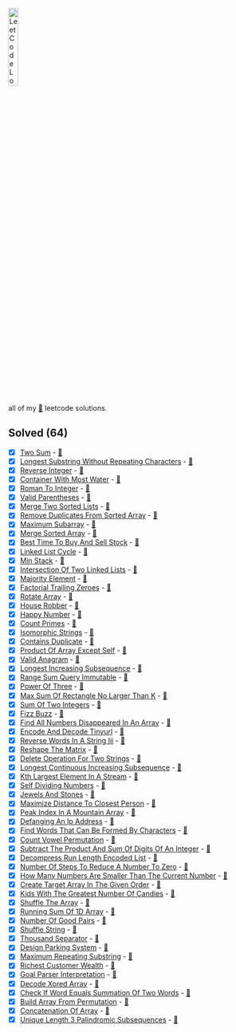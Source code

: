 <a target="_blank" href="https://leetcode.com/wasi0013/"><img src="https://assets.leetcode.com/static_assets/public/webpack_bundles/images/logo-dark.e99485d9b.svg" height="20%" width="20%" alt="LeetCode Logo"></a>

all of my [:snake:](https://python.org) leetcode solutions.

## Solved (64)

 - [x] [Two Sum](https://leetcode.com/problems/two-sum) - [:page_with_curl:](problems/1_two_sum.py)
 - [x] [Longest Substring Without Repeating Characters](https://leetcode.com/problems/longest-substring-without-repeating-characters) - [:page_with_curl:](problems/3_longest_substring_without_repeating_characters.py)
 - [x] [Reverse Integer](https://leetcode.com/problems/reverse-integer) - [:page_with_curl:](problems/7_reverse_integer.py)
 - [x] [Container With Most Water](https://leetcode.com/problems/container-with-most-water) - [:page_with_curl:](problems/11_container_with_most_water.py)
 - [x] [Roman To Integer](https://leetcode.com/problems/roman-to-integer) - [:page_with_curl:](problems/13_roman_to_integer.py)
 - [x] [Valid Parentheses](https://leetcode.com/problems/valid-parentheses) - [:page_with_curl:](problems/20_valid_parentheses.py)
 - [x] [Merge Two Sorted Lists](https://leetcode.com/problems/merge-two-sorted-lists) - [:page_with_curl:](problems/21_merge_two_sorted_lists.py)
 - [x] [Remove Duplicates From Sorted Array](https://leetcode.com/problems/remove-duplicates-from-sorted-array) - [:page_with_curl:](problems/26_remove_duplicates_from_sorted_array.py)
 - [x] [Maximum Subarray](https://leetcode.com/problems/maximum-subarray) - [:page_with_curl:](problems/53_maximum_subarray.py)
 - [x] [Merge Sorted Array](https://leetcode.com/problems/merge-sorted-array) - [:page_with_curl:](problems/88_merge_sorted_array.py)
 - [x] [Best Time To Buy And Sell Stock](https://leetcode.com/problems/best-time-to-buy-and-sell-stock) - [:page_with_curl:](problems/121_best_time_to_buy_and_sell_stock.py)
 - [x] [Linked List Cycle](https://leetcode.com/problems/linked-list-cycle) - [:page_with_curl:](problems/141_linked_list_cycle.py)
 - [x] [Min Stack](https://leetcode.com/problems/min-stack) - [:page_with_curl:](problems/155_min_stack.py)
 - [x] [Intersection Of Two Linked Lists](https://leetcode.com/problems/intersection-of-two-linked-lists) - [:page_with_curl:](problems/160_intersection_of_two_linked_lists.py)
 - [x] [Majority Element](https://leetcode.com/problems/majority-element) - [:page_with_curl:](problems/169_majority_element.py)
 - [x] [Factorial Trailing Zeroes](https://leetcode.com/problems/factorial-trailing-zeroes) - [:page_with_curl:](problems/172_factorial_trailing_zeroes.py)
 - [x] [Rotate Array](https://leetcode.com/problems/rotate-array) - [:page_with_curl:](problems/189_rotate_array.py)
 - [x] [House Robber](https://leetcode.com/problems/house-robber) - [:page_with_curl:](problems/198_house_robber.py)
 - [x] [Happy Number](https://leetcode.com/problems/happy-number) - [:page_with_curl:](problems/202_happy_number.py)
 - [x] [Count Primes](https://leetcode.com/problems/count-primes) - [:page_with_curl:](problems/204_count_primes.py)
 - [x] [Isomorphic Strings](https://leetcode.com/problems/isomorphic-strings) - [:page_with_curl:](problems/205_isomorphic_strings.py)
 - [x] [Contains Duplicate](https://leetcode.com/problems/contains-duplicate) - [:page_with_curl:](problems/217_contains_duplicate.py)
 - [x] [Product Of Array Except Self](https://leetcode.com/problems/product-of-array-except-self) - [:page_with_curl:](problems/238_product_of_array_except_self.py)
 - [x] [Valid Anagram](https://leetcode.com/problems/valid-anagram) - [:page_with_curl:](problems/242_valid_anagram.py)
 - [x] [Longest Increasing Subsequence](https://leetcode.com/problems/longest-increasing-subsequence) - [:page_with_curl:](problems/300_longest_increasing_subsequence.py)
 - [x] [Range Sum Query Immutable](https://leetcode.com/problems/range-sum-query-immutable) - [:page_with_curl:](problems/303_range_sum_query_immutable.py)
 - [x] [Power Of Three](https://leetcode.com/problems/power-of-three) - [:page_with_curl:](problems/326_power_of_three.py)
 - [x] [Max Sum Of Rectangle No Larger Than K](https://leetcode.com/problems/max-sum-of-rectangle-no-larger-than-k) - [:page_with_curl:](problems/363_max_sum_of_rectangle_no_larger_than_k.py)
 - [x] [Sum Of Two Integers](https://leetcode.com/problems/sum-of-two-integers) - [:page_with_curl:](problems/371_sum_of_two_integers.py)
 - [x] [Fizz Buzz](https://leetcode.com/problems/fizz-buzz) - [:page_with_curl:](problems/412_fizz_buzz.py)
 - [x] [Find All Numbers Disappeared In An Array](https://leetcode.com/problems/find-all-numbers-disappeared-in-an-array) - [:page_with_curl:](problems/448_find_all_numbers_disappeared_in_an_array.py)
 - [x] [Encode And Decode Tinyurl](https://leetcode.com/problems/encode-and-decode-tinyurl) - [:page_with_curl:](problems/535_encode_and_decode_tinyurl.py)
 - [x] [Reverse Words In A String Iii](https://leetcode.com/problems/reverse-words-in-a-string-iii) - [:page_with_curl:](problems/557_reverse_words_in_a_string_iii.py)
 - [x] [Reshape The Matrix](https://leetcode.com/problems/reshape-the-matrix) - [:page_with_curl:](problems/566_reshape_the_matrix.py)
 - [x] [Delete Operation For Two Strings](https://leetcode.com/problems/delete-operation-for-two-strings) - [:page_with_curl:](problems/583_delete_operation_for_two_strings.py)
 - [x] [Longest Continuous Increasing Subsequence](https://leetcode.com/problems/longest-continuous-increasing-subsequence) - [:page_with_curl:](problems/674_longest_continuous_increasing_subsequence.py)
 - [x] [Kth Largest Element In A Stream](https://leetcode.com/problems/kth-largest-element-in-a-stream) - [:page_with_curl:](problems/703_kth_largest_element_in_a_stream.py)
 - [x] [Self Dividing Numbers](https://leetcode.com/problems/self-dividing-numbers) - [:page_with_curl:](problems/728_self_dividing_numbers.py)
 - [x] [Jewels And Stones](https://leetcode.com/problems/jewels-and-stones) - [:page_with_curl:](problems/771_jewels_and_stones.py)
 - [x] [Maximize Distance To Closest Person](https://leetcode.com/problems/maximize-distance-to-closest-person) - [:page_with_curl:](problems/849_maximize_distance_to_closest_person.py)
 - [x] [Peak Index In A Mountain Array](https://leetcode.com/problems/peak-index-in-a-mountain-array) - [:page_with_curl:](problems/852_peak_index_in_a_mountain_array.py)
 - [x] [Defanging An Ip Address](https://leetcode.com/problems/defanging-an-ip-address) - [:page_with_curl:](problems/1108_defanging_an_ip_address.py)
 - [x] [Find Words That Can Be Formed By Characters](https://leetcode.com/problems/find-words-that-can-be-formed-by-characters) - [:page_with_curl:](problems/1160_find_words_that_can_be_formed_by_characters.py)
 - [x] [Count Vowel Permutation](https://leetcode.com/problems/count-vowel-permutation) - [:page_with_curl:](problems/1220_count_vowel_permutation.py)
 - [x] [Subtract The Product And Sum Of Digits Of An Integer](https://leetcode.com/problems/subtract-the-product-and-sum-of-digits-of-an-integer) - [:page_with_curl:](problems/1281_subtract_the_product_and_sum_of_digits_of_an_integer.py)
 - [x] [Decompress Run Length Encoded List](https://leetcode.com/problems/decompress-run-length-encoded-list) - [:page_with_curl:](problems/1313_decompress_run_length_encoded_list.py)
 - [x] [Number Of Steps To Reduce A Number To Zero](https://leetcode.com/problems/number-of-steps-to-reduce-a-number-to-zero) - [:page_with_curl:](problems/1342_number_of_steps_to_reduce_a_number_to_zero.py)
 - [x] [How Many Numbers Are Smaller Than The Current Number](https://leetcode.com/problems/how-many-numbers-are-smaller-than-the-current-number) - [:page_with_curl:](problems/1365_how_many_numbers_are_smaller_than_the_current_number.py)
 - [x] [Create Target Array In The Given Order](https://leetcode.com/problems/create-target-array-in-the-given-order) - [:page_with_curl:](problems/1389_create_target_array_in_the_given_order.py)
 - [x] [Kids With The Greatest Number Of Candies](https://leetcode.com/problems/kids-with-the-greatest-number-of-candies) - [:page_with_curl:](problems/1431_kids_with_the_greatest_number_of_candies.py)
 - [x] [Shuffle The Array](https://leetcode.com/problems/shuffle-the-array) - [:page_with_curl:](problems/1470_shuffle_the_array.py)
 - [x] [Running Sum Of 1D Array](https://leetcode.com/problems/running-sum-of-1d-array) - [:page_with_curl:](problems/1480_running_sum_of_1d_array.py)
 - [x] [Number Of Good Pairs](https://leetcode.com/problems/number-of-good-pairs) - [:page_with_curl:](problems/1512_number_of_good_pairs.py)
 - [x] [Shuffle String](https://leetcode.com/problems/shuffle-string) - [:page_with_curl:](problems/1528_shuffle_string.py)
 - [x] [Thousand Separator](https://leetcode.com/problems/thousand-separator) - [:page_with_curl:](problems/1556_thousand_separator.py)
 - [x] [Design Parking System](https://leetcode.com/problems/design-parking-system) - [:page_with_curl:](problems/1603_design_parking_system.py)
 - [x] [Maximum Repeating Substring](https://leetcode.com/problems/maximum-repeating-substring) - [:page_with_curl:](problems/1668_maximum_repeating_substring.py)
 - [x] [Richest Customer Wealth](https://leetcode.com/problems/richest-customer-wealth) - [:page_with_curl:](problems/1672_richest_customer_wealth.py)
 - [x] [Goal Parser Interpretation](https://leetcode.com/problems/goal-parser-interpretation) - [:page_with_curl:](problems/1678_goal_parser_interpretation.py)
 - [x] [Decode Xored Array](https://leetcode.com/problems/decode-xored-array) - [:page_with_curl:](problems/1720_decode_xored_array.py)
 - [x] [Check If Word Equals Summation Of Two Words](https://leetcode.com/problems/check-if-word-equals-summation-of-two-words) - [:page_with_curl:](problems/1880_check_if_word_equals_summation_of_two_words.py)
 - [x] [Build Array From Permutation](https://leetcode.com/problems/build-array-from-permutation) - [:page_with_curl:](problems/1920_build_array_from_permutation.py)
 - [x] [Concatenation Of Array](https://leetcode.com/problems/concatenation-of-array) - [:page_with_curl:](problems/1929_concatenation_of_array.py)
 - [x] [Unique Length 3 Palindromic Subsequences](https://leetcode.com/problems/unique-length-3-palindromic-subsequences) - [:page_with_curl:](problems/1930_unique_length_3_palindromic_subsequences.py)
